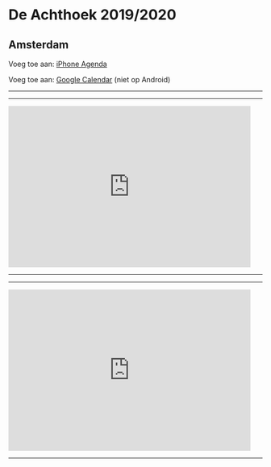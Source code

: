 # De Achthoek 2019/2020 
## Amsterdam

Voeg toe aan: <a href="webcal://kaiminglee.github.io/schoolkalender/achthoek20192020_nl.ics">iPhone Agenda</a>

Voeg toe aan: <a href="https://calendar.google.com/calendar?cid=bnN0M3YxNm1xcnVxYjZoNTE1N2I0cHVsbzhAZ3JvdXAuY2FsZW5kYXIuZ29vZ2xlLmNvbQ">Google Calendar</a> (niet op Android)


---
---

<div style="overflow: hidden; padding-top: 75%;position: relative;">
<iframe src="https://calendar.google.com/calendar/embed?height=480&amp;wkst=2&amp;bgcolor=%23ffffff&amp;ctz=Europe%2FAmsterdam&amp;src=teemjo4gdont94jfu5a4nk9n0q5i9n4l%40import.calendar.google.com&amp;title=De%20Achthoek%202019%2F2020&amp;showPrint=0&amp;showCalendars=0&amp;showTz=0&amp;showTabs=1&amp;hl=nl&amp;mode=MONTH" style="style="border: 0;height: 100%;left: 0;position: absolute;top: 0;width: 100%;" width="480" height="320" frameborder="0" scrolling="no"></iframe>
</div>

---
---

<iframe src="https://calendar.google.com/calendar/embed?height=480&amp;wkst=2&amp;bgcolor=%23ffffff&amp;ctz=Europe%2FAmsterdam&amp;src=teemjo4gdont94jfu5a4nk9n0q5i9n4l%40import.calendar.google.com&amp;title=De%20Achthoek%202019%2F2020&amp;showPrint=0&amp;showCalendars=0&amp;showTz=0&amp;showTabs=1&amp;hl=nl&amp;mode=MONTH" style="border-width:0" width="480" height="320" frameborder="0" scrolling="no"></iframe>

---


